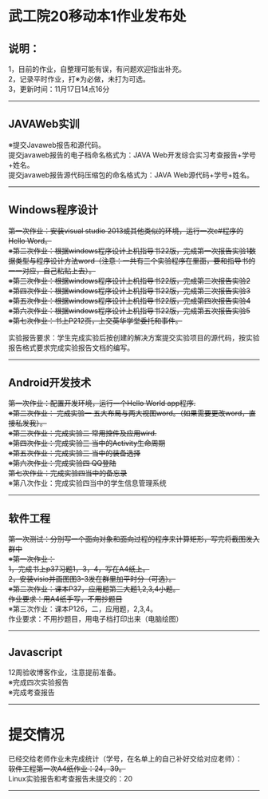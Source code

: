 # 武工院20移动本1作业发布处
## 说明：
1，目前的作业，自整理可能有误，有问题欢迎指出补充。   
2，记录平时作业，打※为必做，未打为可选。        
3，更新时间：11月17日14点16分                               
        
***
## JAVAWeb实训   
※提交Javaweb报告和源代码。                                                
提交javaweb报告的电子档命名格式为：JAVA Web开发综合实习考查报告+学号+姓名。                               
提交javaweb报告源代码压缩包的命名格式为：JAVA Web源代码+学号+姓名。                                    

***
## Windows程序设计
~~第一次作业：安装visual studio 2013或其他类似的环境，运行一次c#程序的Hello Word。~~         
~~※第二次作业：根据windows程序设计上机指导书22版，完成第一次报告实验1数据类型与程序设计方法word（注意：一共有三个实验程序在里面，要和指导书的一一对应，自己粘贴上去）。~~     
~~※第三次作业：根据windows程序设计上机指导书22版，完成第二次报告实验2~~            
~~※第四次作业：根据windows程序设计上机指导书22版，完成第三次报告实验3~~       
~~※第五次作业：根据windows程序设计上机指导书22版，完成第四次报告实验4~~               
~~※第六次作业：根据windows程序设计上机指导书22版，完成第五次报告实验5~~                          
~~※第七次作业：书上P212页，上交英华学堂委托和事件。~~                                    

实验报告要求：学生完成实验后按创建的解决方案提交实验项目的源代码，按实验报告格式要求完成实验报告文档的编写。         

***         
## Android开发技术      
~~第一次作业：配置开发环境，运行一个Hello World app程序.~~      
~~※第二次作业： 完成实验一 五大布局与两大视图word。（如果需要更改word，直接私发我）。~~         
~~※第三次作业：完成实验二 常用控件及应用wird.~~            
~~※第四次作业：完成实验三 当中的Activity生命周期~~         
~~※第五次作业：完成实验三 当中的装备选择~~                
~~※第六次作业：完成实验四 QQ登陆~~        
~~第七次作业：完成实验四当中的备忘录~~                        
※第八次作业：完成实验四当中的学生信息管理系统

***
## 软件工程
~~第一次测试：分别写一个面向对象和面向过程的程序来计算矩形，写完将截图发入群中~~       
~~※第一次作业：~~     
~~1，完成书上p37习题1，3，4，写在A4纸上。~~       
~~2，安装visio并画图图3-3发在群里加平时分（可选）。~~         
~~※第二次作业：课本P37，应用题第三大题1,2,3,4小题。~~                                    
~~作业要求：用A4纸手写，不用抄题目~~                                             
※第三次作业：课本P126，二，应用题，2,3,4。                 
作业要求：不用抄题目，用电子档打印出来（电脑绘图）                 

***
## Javascript
12周验收博客作业，注意提前准备。                         
※完成四次实验报告                    
※完成考查报告                       

***
# 提交情况        
已经交给老师作业未完成统计（学号，在名单上的自己补好交给对应老师）：          
~~软件工程第一次A4纸作业：24，39。~~                                                      
Linux实验报告和考查报告未提交的：20
***
